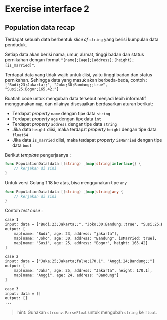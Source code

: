 # Exercise interface 2

## Population data recap

Terdapat sebuah data berbentuk _slice of_ `string` yang berisi kumpulan data penduduk.

Setiap data akan berisi nama, umur, alamat, tinggi badan dan status pernikahan dengan format `"[name];[age];[address];[height];[is_married]"`.

Terdapat data yang tidak wajib untuk diisi, yaitu tinggi badan dan status pernikahan. Sehingga data yang masuk akan berbeda-beda, contoh : `["Budi;23;Jakarta;;", "Joko;30;Bandung;;true", "Susi;25;Bogor;165.42;"]`

Buatlah code untuk mengubah data tersebut menjadi lebih informatif menggunakan `map`, dan nilainya disesuaikan berdasarkan aturan berikut:

- Terdapat _property_ `name` dengan tipe data `string`
- Terdapat _property_ `age` dengan tipe data `int`
- Terdapat _property_ `address` dengan tipe data `string`
- Jika data `height` diisi, maka terdapat _property_ `height` dengan tipe data `float64`
- Jika data `is_married` diisi, maka terdapat _property_ `isMarried` dengan tipe data `bool`

Berikut _template_ pengerjaanya :

```go
func PopulationData(data []string) []map[string]interface{} {
    // kerjakan di sini
}
```

Untuk versi Golang 1.18 ke atas, bisa menggunakan tipe `any`

```go
func PopulationData(data []string) []map[string]any {
    // kerjakan di sini
}
```

Contoh _test case_ :

```txt
case 1
input: data = ["Budi;23;Jakarta;;", "Joko;30;Bandung;;true", "Susi;25;Bogor;165.42;"]
output: [
    map[name: "Budi", age: 23, address: "jakarta"],
    map[name: "Joko", age: 30, address: "Bandung", isMarried: true],
    map[name: "Susi", age: 25, address: "Bogor", height: 165.42]
]

case 2
input: data = ["Jaka;25;Jakarta;false;170.1", "Anggi;24;Bandung;;"]
output: [
    map[name: "Jaka", age: 25, address: "Jakarta", height: 170.1],
    map[name: "Anggi", age: 24, address: "Bandung"]
]

case 3
input: data = []
output: []
...
```

> hint: Gunakan `strconv.ParseFloat` untuk mengubah `string` ke `float`.
